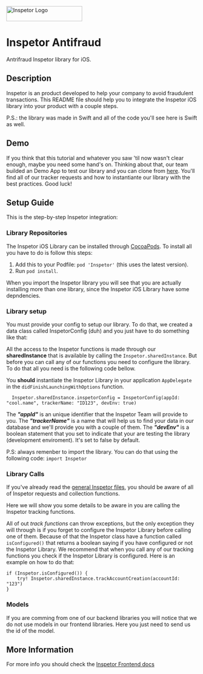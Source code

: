 <p>
  <img src="https://inspetor-assets.s3-sa-east-1.amazonaws.com/images/inspetor-logo.png" width="200" height="40" alt="Inspetor Logo">
</p>

# Inspetor Antifraud
Antrifraud Inspetor library for iOS.

## Description
Inspetor is an product developed to help your company to avoid fraudulent transactions. This README file should help you to integrate the Inspetor iOS library into your product with a couple steps. 

P.S.: the library was made in Swift and all of the code you'll see here is Swift as well.

## Demo
If you think that this tutorial and whatever you saw 'til now wasn't clear enough, maybe you need some hand's on. Thinking about that, our team builded an Demo App to test our library and you can clone from [here](https://github.com/inspetor/inspetor-ios-demo-app). You'll find all of our tracker requests and how to instantiante our library with the best practices. Good luck!

## Setup Guide
This is the step-by-step Inspetor integration:

### Library Repositories
The Inspetor iOS Library can be installed through [CocoaPods](https://cocoapod.org). To install all you have to do is follow this steps:

1) Add this to your Podfile: `pod 'Inspetor'` (this uses the latest version).
2) Run `pod install`.

When you import the Inspetor library you will see that you are actually installing more than one library, since the Inspetor iOS Library have some depndencies.

### Library setup
You must provide your config to setup our library. To do that, we created a data class called InspetorConfig (duh) and you just have to do something like that:

All the access to the Inspetor functions is made through our **sharedInstance** that is available by calling the `Inspetor.sharedInstance`. But before you can call any of our functions you need to configure the library. To do that all you need is the following code bellow.

You **should** instantiate the Inspetor Library in your application `AppDelegate` in the `didFinishLaunchingWithOptions` function.

```
  Inspetor.sharedInstance.inspetorConfig = InspetorConfig(appId: "cool.name", trackerName: "ID123", devEnv: true)
```

The ***"appId"*** is an unique identifier that the Inspetor Team will provide to you. The ***"trackerName"*** is a name that will help us to find your data in our database and we'll provide you with a couple of them. The ***"devEnv"*** is a boolean statement that you set to indicate that your are testing the library (development enviroment). It's set to false by default.

P.S: always remenber to import the library. You can do that using the following code: `import Inspetor`

### Library Calls
If you've already read the [general Inspetor files](https://inspetor.github.io/docs-frontend), you should be aware of all of Inspetor requests and collection functions.

Here we will show you some details to be aware in you are calling the Inspetor tracking functions.

All of out *track functions* can throw exceptions, but the only exception they will through is if you forget to configure the Inspetor Library before calling one of them. Because of that the Inspetor class have a function called `isConfigured()` that returns a boolean saying if you have configured or not the Inspetor Library. We recommend that when you call any of our tracking functions you check if the Inspetor Library is configured. Here is an example on how to do that:

```
if (Inspetor.isConfigured()) {
    try! Inspetor.sharedInstance.trackAccountCreation(accountId: "123")
}
```

### Models
If you are comming from one of our backend libraries you will notice that we do not use models in our frontend libraries. Here you just need to send us the id of the model.

## More Information
For more info you should check the [Inspetor Frontend docs](https://inspetor.github.io/docs-frontend)
